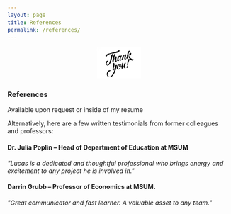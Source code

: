 ```yaml
---
layout: page
title: References
permalink: /references/
---
```

<p align="center">
  <img src="/thank-you.jpg" alt="Lucas Brito" width="100"/>
</p>

### References

Available upon request or inside of my resume

Alternatively, here are a few written testimonials from former colleagues and professors:

#### Dr. Julia Poplin – Head of Department of Education at MSUM 
_"Lucas is a dedicated and thoughtful professional who brings energy and excitement to any project he is involved in."_

#### Darrin Grubb – Professor of Economics at MSUM.  
_"Great communicator and fast learner. A valuable asset to any team."_
